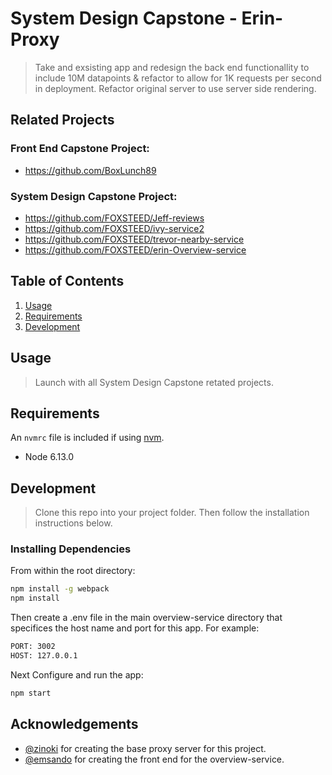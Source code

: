 # System Design Capstone - Erin-Proxy

> Take and exsisting app and redesign the back end functionallity to include 10M datapoints & refactor to allow for 1K requests per second in deployment.
> Refactor original server to use server side rendering.

## Related Projects

  ### Front End Capstone Project:
  - https://github.com/BoxLunch89

  ### System Design Capstone Project: 
  - https://github.com/FOXSTEED/Jeff-reviews
  - https://github.com/FOXSTEED/ivy-service2
  - https://github.com/FOXSTEED/trevor-nearby-service
  - https://github.com/FOXSTEED/erin-Overview-service

## Table of Contents

1. [Usage](#Usage)
2. [Requirements](#requirements)
3. [Development](#development)

## Usage

> Launch with all System Design Capstone retated projects. 

## Requirements

An `nvmrc` file is included if using [nvm](https://github.com/creationix/nvm).

- Node 6.13.0


## Development
> Clone this repo into your project folder. Then follow the installation instructions below. 

### Installing Dependencies

From within the root directory:

```sh
npm install -g webpack
npm install
```

Then create a .env file in the main overview-service directory that specifices the host name and port for this app. 
For example: 
```sh
PORT: 3002
HOST: 127.0.0.1
```

Next Configure and run the app:
```sh
npm start
```

## Acknowledgements
- [@zinoki](https://github.com/zinoki) for creating the base proxy server for this project. 
- [@emsando](https://github.com/emsando) for creating the front end for the overview-service.

